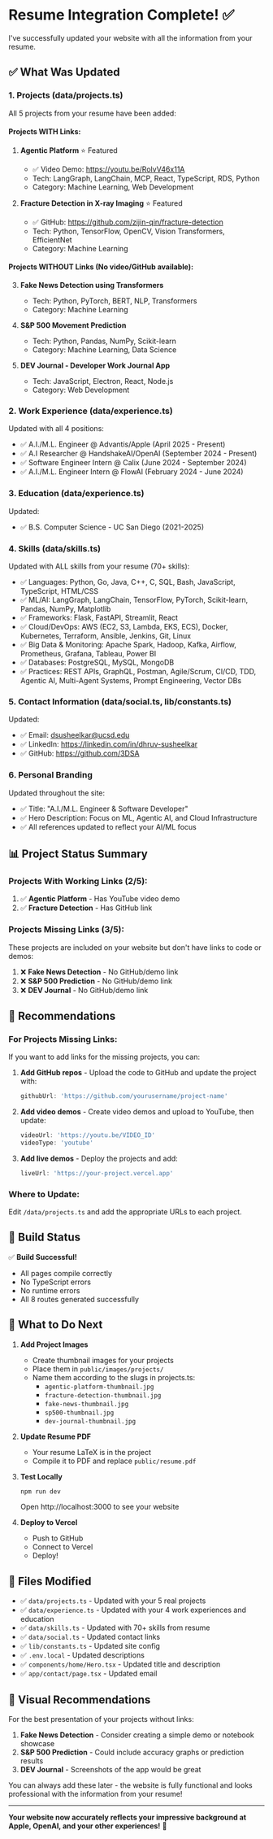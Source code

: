 # Resume Integration Complete! ✅

I've successfully updated your website with all the information from your resume.

## ✅ What Was Updated

### 1. **Projects** (data/projects.ts)
All 5 projects from your resume have been added:

#### Projects WITH Links:
1. **Agentic Platform** ⭐ Featured
   - ✅ Video Demo: https://youtu.be/RolvV46x11A
   - Tech: LangGraph, LangChain, MCP, React, TypeScript, RDS, Python
   - Category: Machine Learning, Web Development

2. **Fracture Detection in X-ray Imaging** ⭐ Featured
   - ✅ GitHub: https://github.com/zijin-qin/fracture-detection
   - Tech: Python, TensorFlow, OpenCV, Vision Transformers, EfficientNet
   - Category: Machine Learning

#### Projects WITHOUT Links (No video/GitHub available):
3. **Fake News Detection using Transformers**
   - Tech: Python, PyTorch, BERT, NLP, Transformers
   - Category: Machine Learning

4. **S&P 500 Movement Prediction**
   - Tech: Python, Pandas, NumPy, Scikit-learn
   - Category: Machine Learning, Data Science

5. **DEV Journal - Developer Work Journal App**
   - Tech: JavaScript, Electron, React, Node.js
   - Category: Web Development

### 2. **Work Experience** (data/experience.ts)
Updated with all 4 positions:
- ✅ A.I./M.L. Engineer @ Advantis/Apple (April 2025 - Present)
- ✅ A.I Researcher @ HandshakeAI/OpenAI (September 2024 - Present)
- ✅ Software Engineer Intern @ Calix (June 2024 - September 2024)
- ✅ A.I./M.L. Engineer Intern @ FlowAI (February 2024 - June 2024)

### 3. **Education** (data/experience.ts)
Updated:
- ✅ B.S. Computer Science - UC San Diego (2021-2025)

### 4. **Skills** (data/skills.ts)
Updated with ALL skills from your resume (70+ skills):
- ✅ Languages: Python, Go, Java, C++, C, SQL, Bash, JavaScript, TypeScript, HTML/CSS
- ✅ ML/AI: LangGraph, LangChain, TensorFlow, PyTorch, Scikit-learn, Pandas, NumPy, Matplotlib
- ✅ Frameworks: Flask, FastAPI, Streamlit, React
- ✅ Cloud/DevOps: AWS (EC2, S3, Lambda, EKS, ECS), Docker, Kubernetes, Terraform, Ansible, Jenkins, Git, Linux
- ✅ Big Data & Monitoring: Apache Spark, Hadoop, Kafka, Airflow, Prometheus, Grafana, Tableau, Power BI
- ✅ Databases: PostgreSQL, MySQL, MongoDB
- ✅ Practices: REST APIs, GraphQL, Postman, Agile/Scrum, CI/CD, TDD, Agentic AI, Multi-Agent Systems, Prompt Engineering, Vector DBs

### 5. **Contact Information** (data/social.ts, lib/constants.ts)
Updated:
- ✅ Email: dsusheelkar@ucsd.edu
- ✅ LinkedIn: https://linkedin.com/in/dhruv-susheelkar
- ✅ GitHub: https://github.com/3DSA

### 6. **Personal Branding**
Updated throughout the site:
- ✅ Title: "A.I./M.L. Engineer & Software Developer"
- ✅ Hero Description: Focus on ML, Agentic AI, and Cloud Infrastructure
- ✅ All references updated to reflect your AI/ML focus

## 📊 Project Status Summary

### Projects With Working Links (2/5):
1. ✅ **Agentic Platform** - Has YouTube video demo
2. ✅ **Fracture Detection** - Has GitHub link

### Projects Missing Links (3/5):
These projects are included on your website but don't have links to code or demos:
1. ❌ **Fake News Detection** - No GitHub/demo link
2. ❌ **S&P 500 Prediction** - No GitHub/demo link
3. ❌ **DEV Journal** - No GitHub/demo link

## 🎯 Recommendations

### For Projects Missing Links:

If you want to add links for the missing projects, you can:

1. **Add GitHub repos** - Upload the code to GitHub and update the project with:
   ```typescript
   githubUrl: 'https://github.com/yourusername/project-name'
   ```

2. **Add video demos** - Create video demos and upload to YouTube, then update:
   ```typescript
   videoUrl: 'https://youtu.be/VIDEO_ID'
   videoType: 'youtube'
   ```

3. **Add live demos** - Deploy the projects and add:
   ```typescript
   liveUrl: 'https://your-project.vercel.app'
   ```

### Where to Update:
Edit `/data/projects.ts` and add the appropriate URLs to each project.

## 🚀 Build Status

✅ **Build Successful!**
- All pages compile correctly
- No TypeScript errors
- No runtime errors
- All 8 routes generated successfully

## 📝 What to Do Next

1. **Add Project Images**
   - Create thumbnail images for your projects
   - Place them in `public/images/projects/`
   - Name them according to the slugs in projects.ts:
     - `agentic-platform-thumbnail.jpg`
     - `fracture-detection-thumbnail.jpg`
     - `fake-news-thumbnail.jpg`
     - `sp500-thumbnail.jpg`
     - `dev-journal-thumbnail.jpg`

2. **Update Resume PDF**
   - Your resume LaTeX is in the project
   - Compile it to PDF and replace `public/resume.pdf`

3. **Test Locally**
   ```bash
   npm run dev
   ```
   Open http://localhost:3000 to see your website

4. **Deploy to Vercel**
   - Push to GitHub
   - Connect to Vercel
   - Deploy!

## 📄 Files Modified

- ✅ `data/projects.ts` - Updated with your 5 real projects
- ✅ `data/experience.ts` - Updated with your 4 work experiences and education
- ✅ `data/skills.ts` - Updated with 70+ skills from resume
- ✅ `data/social.ts` - Updated contact links
- ✅ `lib/constants.ts` - Updated site config
- ✅ `.env.local` - Updated descriptions
- ✅ `components/home/Hero.tsx` - Updated title and description
- ✅ `app/contact/page.tsx` - Updated email

## 🎨 Visual Recommendations

For the best presentation of your projects without links:

1. **Fake News Detection** - Consider creating a simple demo or notebook showcase
2. **S&P 500 Prediction** - Could include accuracy graphs or prediction results
3. **DEV Journal** - Screenshots of the app would be great

You can always add these later - the website is fully functional and looks professional with the information from your resume!

---

**Your website now accurately reflects your impressive background at Apple, OpenAI, and your other experiences!** 🚀

